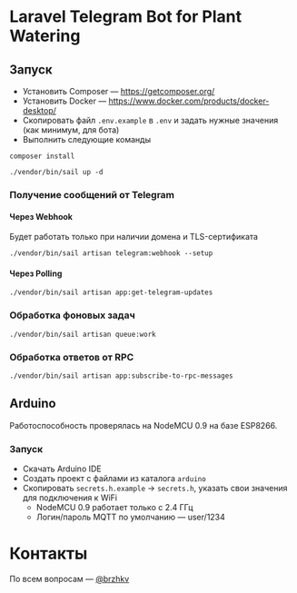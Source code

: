 # Laravel Telegram Bot for Plant Watering
## Запуск
* Установить Composer — https://getcomposer.org/
* Установить Docker — https://www.docker.com/products/docker-desktop/
* Скопировать файл `.env.example` в `.env` и задать нужные значения (как минимум, для бота)
* Выполнить следующие команды

```shell
composer install

./vendor/bin/sail up -d
```

### Получение сообщений от Telegram
#### Через Webhook
Будет работать только при наличии домена и TLS-сертификата
```shell
./vendor/bin/sail artisan telegram:webhook --setup
```
#### Через Polling
```shell
./vendor/bin/sail artisan app:get-telegram-updates
```

### Обработка фоновых задач
```shell
./vendor/bin/sail artisan queue:work
```

### Обработка ответов от RPC
```shell
./vendor/bin/sail artisan app:subscribe-to-rpc-messages
```

## Arduino
Работоспособность проверялась на NodeMCU 0.9 на базе ESP8266.
### Запуск
* Скачать Arduino IDE
* Создать проект с файлами из каталога `arduino`
* Скопировать `secrets.h.example` -> `secrets.h`, указать свои значения для подключения к WiFi
  * NodeMCU 0.9 работает только с 2.4 ГГц
  * Логин/пароль MQTT по умолчанию — user/1234


# Контакты
По всем вопросам — [@brzhkv](https://t.me/brzhkv)
